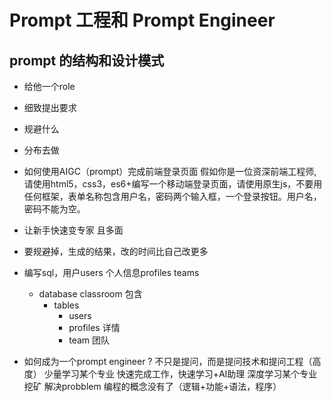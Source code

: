 # Prompt 工程和 Prompt Engineer
## prompt 的结构和设计模式
- 给他一个role
- 细致提出要求
- 规避什么
- 分布去做


- 如何使用AIGC（prompt）完成前端登录页面
    假如你是一位资深前端工程师,请使用html5，css3，es6+编写一个移动端登录页面，请使用原生js，不要用任何框架，表单名称包含用户名，密码两个输入框，一个登录按钮。用户名，密码不能为空。


- 让新手快速变专家 且多面
- 要规避掉，生成的结果，改的时间比自己改更多


- 编写sql，用户users   个人信息profiles  teams
    - database classroom 
        包含
        - tables
            - users
            - profiles  详情
            - team  团队

- 如何成为一个prompt engineer ?
    不只是提问，而是提问技术和提问工程（高度）
    少量学习某个专业 快速完成工作，快速学习+AI助理
    深度学习某个专业 挖矿 解决probblem
    编程的概念没有了（逻辑+功能+语法，程序）